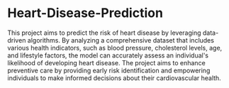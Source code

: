 # Heart-Disease-Prediction
This project aims to predict the risk of heart disease by leveraging data-driven algorithms. By analyzing a comprehensive dataset that includes various health indicators, such as blood pressure, cholesterol levels, age, and lifestyle factors, the model can accurately assess an individual's likelihood of developing heart disease. The project aims to enhance preventive care by providing early risk identification and empowering individuals to make informed decisions about their cardiovascular health.
